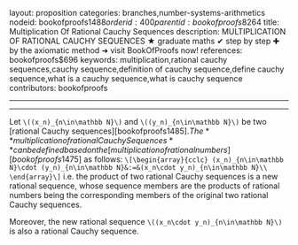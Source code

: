 layout: proposition
categories: branches,number-systems-arithmetics
nodeid: bookofproofs$1488
orderid: 400
parentid: bookofproofs$8264
title: Multiplication Of Rational Cauchy Sequences
description: MULTIPLICATION OF RATIONAL CAUCHY SEQUENCES ★ graduate maths ✔ step by step ✚ by the axiomatic method ➜ visit BookOfProofs now!
references: bookofproofs$696
keywords: multiplication,rational cauchy sequences,cauchy sequence,definition of cauchy sequence,define cauchy sequence,what is a cauchy sequence,what is cauchy sequence
contributors: bookofproofs

---


---

Let `\((x_n)_{n\in\mathbb N}\)` and `\((y_n)_{n\in\mathbb N}\)` be two [rational Cauchy sequences][bookofproofs$1485]. The **multiplication of rational Cauchy Sequences** can be defined based on the [multiplication of rational numbers][bookofproofs$1475] as follows: 
`\[\begin{array}{cclc}
(x_n)_{n\in\mathbb N}\cdot (y_n)_{n\in\mathbb N}&:=&(x_n\cdot y_n)_{n\in\mathbb N}\\
\end{array}\]`
i.e. the product of two rational Cauchy sequences is a new rational sequence, whose sequence members are the products of rational numbers being the corresponding members of the original two rational Cauchy sequences. 

Moreover, the new rational sequence `\((x_n\cdot y_n)_{n\in\mathbb N}\)` is also a rational Cauchy sequence.
